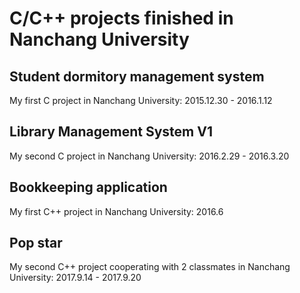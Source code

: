 # C/C++ projects finished in Nanchang University
## Student dormitory management system
My first C project in Nanchang University: 2015.12.30 - 2016.1.12
## Library Management System V1
My second C project in Nanchang University: 2016.2.29 - 2016.3.20
## Bookkeeping application
My first C++ project in Nanchang University: 2016.6
## Pop star
My second C++ project cooperating with 2 classmates in Nanchang University: 2017.9.14 - 2017.9.20